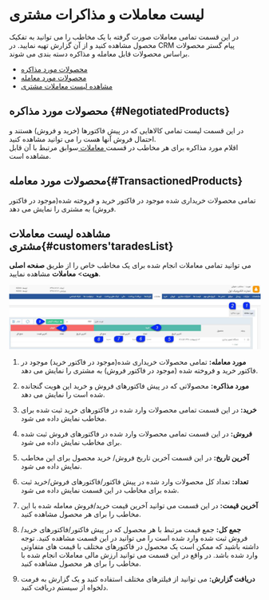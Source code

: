 #  لیست معاملات و مذاکرات مشتری 
در این قسمت تمامی معاملات صورت گرفته با یک مخاطب را می توانید به تفکیک محصول مشاهده کنید و از آن گزارش تهیه نمایید.
در CRM پیام گستر محصولات براساس محصولات قابل معامله و مذاکره دسته بندی می شوند.
- [محصولات مورد مذاکره](#NegotiatedProducts)
- [محصولات مورد معامله](#TransactionedProducts)
- [مشاهده لیست معاملات مشتری](#customers'taradesList)

## محصولات مورد مذاکره {#NegotiatedProducts}
در این قسمت لیست تمامی کالاهایی که در پیش فاکتورها (خرید و فروش) هستند و احتمال فروش آنها هست را می توانید مشاهده کنید.<br>
اقلام مورد مذاکره برای هر مخاطب در قسمت[ معاملات ](https://github.com/1stco/PayamGostarDocs/blob/master/Help/Integrated-bank/Database/Trades/Trades.md)سوابق مرتبط با آن قابل مشاهده است.<br>

## محصولات مورد معامله{#TransactionedProducts}
 تمامی محصولات خریداری شده موجود در فاکتور خرید و فروخته شده(موجود در فاکتور فروش) به مشتری را نمایش می دهد.<br>
## مشاهده لیست معاملات مشتری{#customers'taradesList}
می توانید تمامی معاملات انجام شده برای یک مخاطب خاص را از طریق **صفحه اصلی هویت**> **معاملات** مشاهده نمایید.

![لیست معاملات و مذاکرات مشتری](./Transactions.jpg)

1. **مورد معامله:** تمامی محصولات خریداری شده(موجود در فاکتور خرید) موجود در فاکتور خرید و فروخته شده (موجود در فاکتور فروش) به مشتری را نمایش می دهد.

2. **مورد مذاکره:** محصولاتی که در پیش فاکتورهای فروش و خرید این هویت گنجانده شده است را نمایش می دهد.

3. **خرید:** در این قسمت تمامی محصولات وارد شده در فاکتورهای خرید ثبت شده برای مخاطب نمایش داده می شود.

4. **فروش:** در این قسمت تمامی محصولات وارد شده در فاکتورهای فروش ثبت شده برای مخاطب نمایش داده می شود.

5. **آخرین تاریخ:** در این قسمت آخرین تاریخ فروش/ خرید محصول برای این مخاطب نمایش داده می شود.

6. **تعداد:** تعداد کل محصولات وارد شده در پیش فاکتور/فاکتورهای فروش/خرید ثبت شده برای مخاطب در این قسمت نمایش داده می شود.

7. **آخرین قیمت:** در این قسمت می توانید آخرین قیمت خرید/فروش معامله شده با این مخاطب را برای هر محصول مشاهده کنید.

8. **جمع کل:** جمع قیمت مرتبط با هر محصول که در پیش فاکتور/فاکتورهای خرید/ فروش ثبت شده وارد شده است را می توانید در این قسمت مشاهده کنید. توجه داشته باشید که ممکن است یک محصول در فاکتورهای مختلف با قیمت های متفاوتی وارد شده باشد. در واقع در این قسمت می توانید ارزش مالی معاملات انجام شده با مخاطب را برای هر محصول مشاهده کنید.

9. **دریافت گزارش:** می توانید از فیلترهای مختلف استفاده کنید و یک گزارش به فرمت دلخواه از سیستم دریافت کنید.